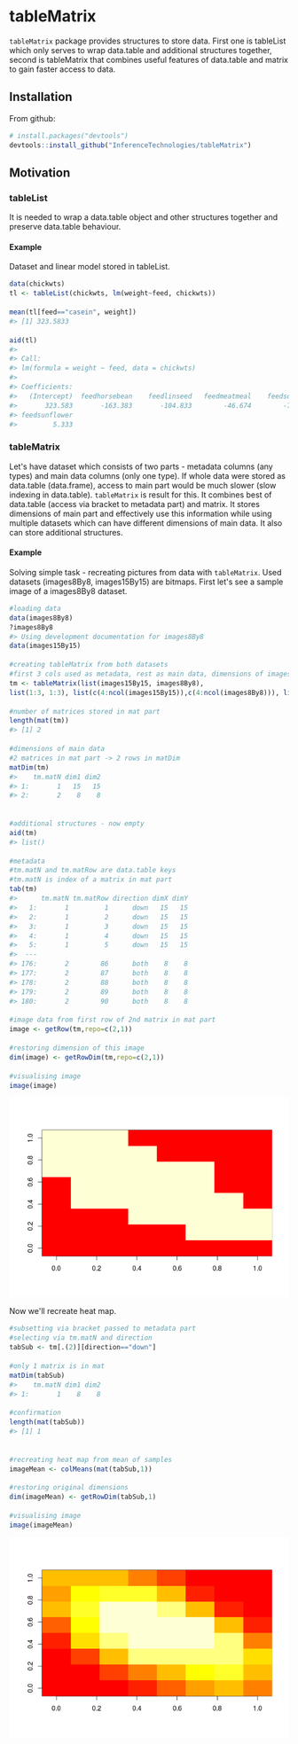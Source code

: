 <!-- README.md is generated from README.Rmd. Please edit that file -->
tableMatrix
===========

`tableMatrix` package provides structures to store data. First one is tableList which only serves to wrap data.table and additional structures together, second is tableMatrix that combines useful features of data.table and matrix to gain faster access to data.

Installation
------------

From github:

``` r
# install.packages("devtools")
devtools::install_github("InferenceTechnologies/tableMatrix")
```

Motivation
----------

### tableList

It is needed to wrap a data.table object and other structures together and preserve data.table behaviour.

#### Example

Dataset and linear model stored in tableList.

``` r
data(chickwts)
tl <- tableList(chickwts, lm(weight~feed, chickwts))

mean(tl[feed=="casein", weight])
#> [1] 323.5833

aid(tl)
#> 
#> Call:
#> lm(formula = weight ~ feed, data = chickwts)
#> 
#> Coefficients:
#>   (Intercept)  feedhorsebean    feedlinseed   feedmeatmeal    feedsoybean  
#>       323.583       -163.383       -104.833        -46.674        -77.155  
#> feedsunflower  
#>         5.333
```

### tableMatrix

Let's have dataset which consists of two parts - metadata columns (any types) and main data columns (only one type). If whole data were stored as data.table (data.frame), access to main part would be much slower (slow indexing in data.table). `tableMatrix` is result for this. It combines best of data.table (access via bracket to metadata part) and matrix. It stores dimensions of main part and effectively use this information while using multiple datasets which can have different dimensions of main data. It also can store additional structures.

#### Example

Solving simple task - recreating pictures from data with `tableMatrix`. Used datasets (images8By8, images15By15) are bitmaps. First let's see a sample image of a images8By8 dataset.

``` r
#loading data
data(images8By8)
?images8By8
#> Using development documentation for images8By8
data(images15By15)

#creating tableMatrix from both datasets
#first 3 cols used as metadata, rest as main data, dimensions of images
tm <- tableMatrix(list(images15By15, images8By8),
list(1:3, 1:3), list(c(4:ncol(images15By15)),c(4:ncol(images8By8))), list(c(15,15), c(8,8)))

#number of matrices stored in mat part
length(mat(tm))
#> [1] 2

#dimensions of main data
#2 matrices in mat part -> 2 rows in matDim
matDim(tm)
#>    tm.matN dim1 dim2
#> 1:       1   15   15
#> 2:       2    8    8


#additional structures - now empty
aid(tm)
#> list()

#metadata
#tm.matN and tm.matRow are data.table keys 
#tm.matN is index of a matrix in mat part
tab(tm)
#>      tm.matN tm.matRow direction dimX dimY
#>   1:       1         1      down   15   15
#>   2:       1         2      down   15   15
#>   3:       1         3      down   15   15
#>   4:       1         4      down   15   15
#>   5:       1         5      down   15   15
#>  ---                                      
#> 176:       2        86      both    8    8
#> 177:       2        87      both    8    8
#> 178:       2        88      both    8    8
#> 179:       2        89      both    8    8
#> 180:       2        90      both    8    8

#image data from first row of 2nd matrix in mat part
image <- getRow(tm,repo=c(2,1))

#restoring dimension of this image
dim(image) <- getRowDim(tm,repo=c(2,1))

#visualising image
image(image)
```

![](figures/README-unnamed-chunk-4-1.png)

Now we'll recreate heat map.

``` r
#subsetting via bracket passed to metadata part
#selecting via tm.matN and direction
tabSub <- tm[.(2)][direction=="down"]

#only 1 matrix is in mat
matDim(tabSub)
#>    tm.matN dim1 dim2
#> 1:       1    8    8

#confirmation
length(mat(tabSub))
#> [1] 1


#recreating heat map from mean of samples
imageMean <- colMeans(mat(tabSub,1))

#restoring original dimensions
dim(imageMean) <- getRowDim(tabSub,1)

#visualising image
image(imageMean)
```

![](figures/README-unnamed-chunk-5-1.png)
